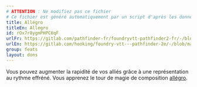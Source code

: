 ```yaml
---
# ATTENTION : Ne modifiez pas ce fichier
# Ce fichier est généré automatiquement par un script d'après les données du module Foundry VTT officiel et de sa traduction
title: Allégro
titleEn: Allegro
id: rOx7r8ygmPHPC6qF
urlFr: https://gitlab.com/pathfinder-fr/foundryvtt-pathfinder2-fr/-/blob/master/data/feats/rOx7r8ygmPHPC6qF.htm
urlEn: https://gitlab.com/hooking/foundry-vtt---pathfinder-2e/-/blob/master/packs/data/feats.db/allegro.json
group: feats
layout: dons
---
```

Vous pouvez augmenter la rapidité de vos alliés grâce à une représentation au rythme effréné. Vous apprenez le tour de magie de composition [allégro](../spells/allégro.md).

